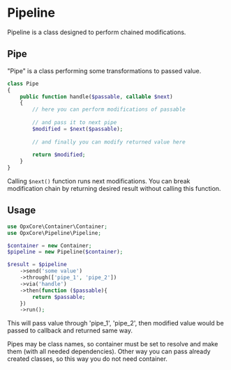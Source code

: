 # Pipeline

Pipeline is a class designed to perform chained modifications.

## Pipe

"Pipe" is a class performing some transformations to passed value.

```php
class Pipe
{
    public function handle($passable, callable $next)
    {
        // here you can perform modifications of passable 
        
        // and pass it to next pipe
        $modified = $next($passable);
        
        // and finally you can modify returned value here 
        
        return $modified;
    }
}
```

Calling `$next()` function runs next modifications. You can break modification chain by returning desired result without
calling this function.

## Usage

```php
use OpxCore\Container\Container;
use OpxCore\Pipeline\Pipeline;

$container = new Container;
$pipeline = new Pipeline($container);

$result = $pipeline
    ->send('some value')
    ->through(['pipe_1', 'pipe_2'])
    ->via('handle')
    ->then(function ($passable){
        return $passable;
    })
    ->run();
```

This will pass value through 'pipe_1', 'pipe_2', then modified value would be passed to callback and returned same way.

Pipes may be class names, so container must be set to resolve and make them (with all needed dependencies). Other way
you can pass already created classes, so this way you do not need container.